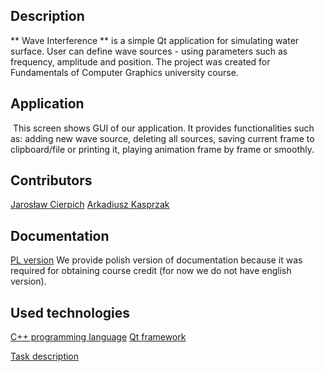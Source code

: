 ## Description 
** Wave Interference ** is a simple Qt application for simulating water surface. User can define wave sources - using parameters such as frequency, amplitude and position. The project was created for Fundamentals of Computer Graphics university course. 

## Application
![]()
This screen shows GUI of our application. It provides functionalities such as: adding new wave source, deleting all sources, saving current frame to clipboard/file or printing it, playing animation frame by frame or smoothly. 

## Contributors
[Jarosław Cierpich](https://github.com/Loniowsky)
[Arkadiusz Kasprzak](https://github.com/arokasprz100)

## Documentation
[PL version]()
We provide polish version of documentation because it was required for obtaining course credit (for now we do not have english version).

## Used technologies
[C++ programming language](https://en.cppreference.com/w/cpp)
[Qt framework](https://www.qt.io/)



[Task description](http://www.ftj.agh.edu.pl/~Malinowski/GFK/files/09.pdf)
